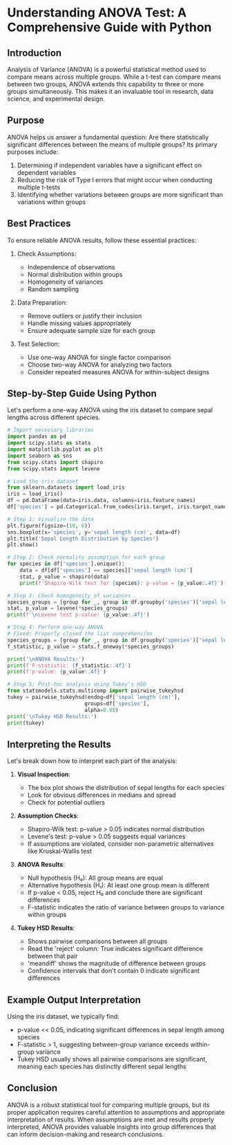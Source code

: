 # Understanding ANOVA Test: A Comprehensive Guide with Python

## Introduction

Analysis of Variance (ANOVA) is a powerful statistical method used to compare means across multiple groups. While a t-test can compare means between two groups, ANOVA extends this capability to three or more groups simultaneously. This makes it an invaluable tool in research, data science, and experimental design.

## Purpose

ANOVA helps us answer a fundamental question: Are there statistically significant differences between the means of multiple groups? Its primary purposes include:

1. Determining if independent variables have a significant effect on dependent variables
2. Reducing the risk of Type I errors that might occur when conducting multiple t-tests
3. Identifying whether variations between groups are more significant than variations within groups

## Best Practices

To ensure reliable ANOVA results, follow these essential practices:

1. Check Assumptions:
   - Independence of observations
   - Normal distribution within groups
   - Homogeneity of variances
   - Random sampling

2. Data Preparation:
   - Remove outliers or justify their inclusion
   - Handle missing values appropriately
   - Ensure adequate sample size for each group

3. Test Selection:
   - Use one-way ANOVA for single factor comparison
   - Choose two-way ANOVA for analyzing two factors
   - Consider repeated measures ANOVA for within-subject designs

## Step-by-Step Guide Using Python

Let's perform a one-way ANOVA using the iris dataset to compare sepal lengths across different species.

```python
# Import necessary libraries
import pandas as pd
import scipy.stats as stats
import matplotlib.pyplot as plt
import seaborn as sns
from scipy.stats import shapiro
from scipy.stats import levene

# Load the iris dataset
from sklearn.datasets import load_iris
iris = load_iris()
df = pd.DataFrame(data=iris.data, columns=iris.feature_names)
df['species'] = pd.Categorical.from_codes(iris.target, iris.target_names)

# Step 1: Visualize the data
plt.figure(figsize=(10, 6))
sns.boxplot(x='species', y='sepal length (cm)', data=df)
plt.title('Sepal Length Distribution by Species')
plt.show()

# Step 2: Check normality assumption for each group
for species in df['species'].unique():
    data = df[df['species'] == species]['sepal length (cm)']
    stat, p_value = shapiro(data)
    print(f'Shapiro-Wilk test for {species}: p-value = {p_value:.4f}')

# Step 3: Check homogeneity of variances
species_groups = [group for _, group in df.groupby('species')['sepal length (cm)']]
stat, p_value = levene(*species_groups)
print(f'\nLevene test p-value: {p_value:.4f}')

# Step 4: Perform one-way ANOVA
# Fixed: Properly closed the list comprehension
species_groups = [group for _, group in df.groupby('species')['sepal length (cm)']]
f_statistic, p_value = stats.f_oneway(*species_groups)

print('\nANOVA Results:')
print(f'F-statistic: {f_statistic:.4f}')
print(f'p-value: {p_value:.4f}')

# Step 5: Post-hoc analysis using Tukey's HSD
from statsmodels.stats.multicomp import pairwise_tukeyhsd
tukey = pairwise_tukeyhsd(endog=df['sepal length (cm)'],
                         groups=df['species'],
                         alpha=0.05)
print('\nTukey HSD Results:')
print(tukey)
```

## Interpreting the Results

Let's break down how to interpret each part of the analysis:

1. **Visual Inspection**:
   - The box plot shows the distribution of sepal lengths for each species
   - Look for obvious differences in medians and spread
   - Check for potential outliers

2. **Assumption Checks**:
   - Shapiro-Wilk test: p-value > 0.05 indicates normal distribution
   - Levene's test: p-value > 0.05 suggests equal variances
   - If assumptions are violated, consider non-parametric alternatives like Kruskal-Wallis test

3. **ANOVA Results**:
   - Null hypothesis (H₀): All group means are equal
   - Alternative hypothesis (H₁): At least one group mean is different
   - If p-value < 0.05, reject H₀ and conclude there are significant differences
   - F-statistic indicates the ratio of variance between groups to variance within groups

4. **Tukey HSD Results**:
   - Shows pairwise comparisons between all groups
   - Read the 'reject' column: True indicates significant difference between that pair
   - 'meandiff' shows the magnitude of difference between groups
   - Confidence intervals that don't contain 0 indicate significant differences

## Example Output Interpretation

Using the iris dataset, we typically find:
- p-value << 0.05, indicating significant differences in sepal length among species
- F-statistic > 1, suggesting between-group variance exceeds within-group variance
- Tukey HSD usually shows all pairwise comparisons are significant, meaning each species has distinctly different sepal lengths

## Conclusion

ANOVA is a robust statistical tool for comparing multiple groups, but its proper application requires careful attention to assumptions and appropriate interpretation of results. When assumptions are met and results properly interpreted, ANOVA provides valuable insights into group differences that can inform decision-making and research conclusions.
